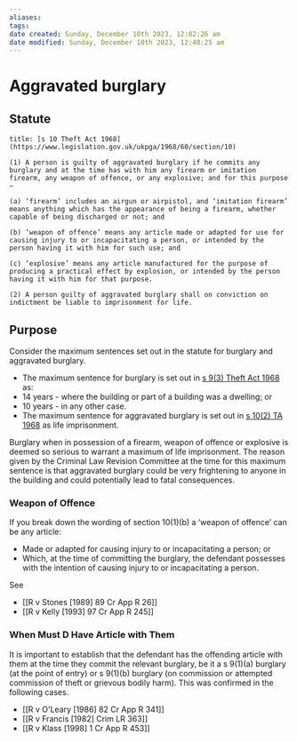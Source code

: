 ```yaml
---
aliases: 
tags: 
date created: Sunday, December 10th 2023, 12:02:26 am
date modified: Sunday, December 10th 2023, 12:40:25 am
---
```


# Aggravated burglary

## Statute

```ad-statute
title: [s 10 Theft Act 1968](https://www.legislation.gov.uk/ukpga/1968/60/section/10)

(1) A person is guilty of aggravated burglary if he commits any burglary and at the time has with him any firearm or imitation firearm, any weapon of offence, or any explosive; and for this purpose –

(a) ‘firearm’ includes an airgun or airpistol, and ‘imitation firearm’ means anything which has the appearance of being a firearm, whether capable of being discharged or not; and

(b) ‘weapon of offence’ means any article made or adapted for use for causing injury to or incapacitating a person, or intended by the person having it with him for such use; and

(c) ‘explosive’ means any article manufactured for the purpose of producing a practical effect by explosion, or intended by the person having it with him for that purpose.

(2) A person guilty of aggravated burglary shall on conviction on indictment be liable to imprisonment for life.
```

## Purpose

Consider the maximum sentences set out in the statute for burglary and aggravated burglary.

- The maximum sentence for burglary is set out in [s 9(3) Theft Act 1968](https://www.legislation.gov.uk/ukpga/1968/60/section/9) as:
- 14 years - where the building or part of a building was a dwelling; or
- 10 years - in any other case.
- The maximum sentence for aggravated burglary is set out in [s 10(2) TA 1968](https://www.legislation.gov.uk/ukpga/1968/60/section/10) as life imprisonment.

Burglary when in possession of a firearm, weapon of offence or explosive is deemed so serious to warrant a maximum of life imprisonment. The reason given by the Criminal Law Revision Committee at the time for this maximum sentence is that aggravated burglary could be very frightening to anyone in the building and could potentially lead to fatal consequences.

### Weapon of Offence

If you break down the wording of section 10(1)(b) a ‘weapon of offence’ can be any article:

- Made or adapted for causing injury to or incapacitating a person; or
- Which, at the time of committing the burglary, the defendant possesses with the intention of causing injury to or incapacitating a person.

See

- [[R v Stones [1989] 89 Cr App R 26]]
- [[R v Kelly [1993] 97 Cr App R 245]]

### When Must D Have Article with Them

It is important to establish that the defendant has the offending article with them at the time they commit the relevant burglary, be it a s 9(1)(a) burglary (at the point of entry) or s 9(1)(b) burglary (on commission or attempted commission of theft or grievous bodily harm). This was confirmed in the following cases.

- [[R v O'Leary [1986] 82 Cr App R 341]]
- [[R v Francis [1982] Crim LR 363]]
- [[R v Klass [1998] 1 Cr App R 453]]
